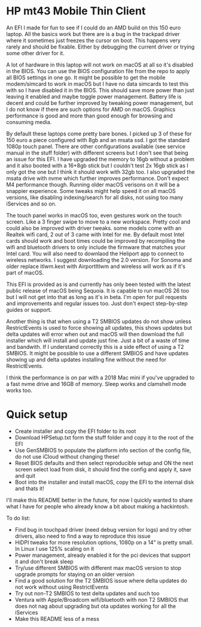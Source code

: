 # HP mt43 Mobile Thin Client
An EFI I made for fun to see if I could do an AMD build on this 150 euro laptop. All the basics work but there are is a bug in the trackpad driver where it sometimes just freezes the cursor on boot. This happens very rarely and should be fixable. Either by debugging the current driver or trying some other driver for it.

A lot of hardware in this laptop will not work on macOS at all so it's disabled in the BIOS. You can use the BIOS configuration file from the repo to apply all BIOS settings in one go. It might be possible to get the mobile modem/simcard to work in macOS but I have no data simcards to test this with so I have disabled it in the BIOS. This should save more power than just leaving it enabled and maybe toggle power management. Battery life is decent and could be further improved by tweaking power management, but I do not know if there are such options for AMD on macOS. Graphics performance is good and more than good enough for browsing and consuming media.

By default these laptops come pretty bare bones. I picked up 3 of these for 150 euro a piece configured with 8gb and an msata ssd. I got the standard 1080p touch panel. There are other configurations available (see service manual in the stuff folder) with different screens but I don't see that being an issue for this EFI. I have upgraded the memory to 16gb without a problem and it also booted with a 16+8gb stick but I couldn't test 2x 16gb stick as I only got the one but I think it should work with 32gb too. I also upgraded the msata drive with nvme which further improves performance. Don't expect M4 performance though. Running older macOS verisons on it will be a snappier experience. Some tweaks might help speed it on all macOS versions, like disabling indexing/search for all disks, not using too many iServices and so on.

The touch panel works in macOS too, even gestures work on the touch 
screen. Like a 3 finger swipe to move to a new workspace. Pretty cool and 
could also be improved with driver tweaks. some models come with an 
Realtek wifi card, 2 out of 3 came with Intel for me. By default most 
Intel cards should work and boot times could be improved by recompiling 
the wifi and bluetooth drivers to only include the firmware that matches 
your Intel card. You will also need to downlaod the Heliport app to 
connect to wireless networks. I suggest downloading the 2.0 version. For 
Sonoma and older replace itlwm.kext with AirportItlwm and wireless will 
work as if it's part of macOS.

This EFI is provided as is and currently has only been tested with the latest public release of macOS being Sequoia. It is capable to run macOS 26 too but I will not get into that as long as it's in beta. I'm open for pull requests and improvements and regular issues too. Just don't expect step-by-step guides or support.

Another thing is that when using a T2 SMBIOS updates do not show unless RestrictEvents is used to force showing all updates, this shows updates but delta updates will error when out and macOS will then download the full installer which will install and update just fine. Just a bit of a waste of time and bandwith. If I understand correctly this is a side effect of using a T2 SMBIOS. It might be possible to use a different SMBIOS and have updates showing up and delta updates installing fine without the need for RestrictEvents.

I think the performance is on par with a 2018 Mac mini if you've upgraded to a fast nvme drive and 16GB of memory. Sleep works and clamshell mode works too.

# Quick setup
- Create installer and copy the EFI folder to its root
- Download HPSetup.txt form the stuff folder and copy it to the root of the EFI
- Use GenSMBIOS to populate the platform info section of the config file, do not use iCloud without changing these!
- Reset BIOS defaults and then select reproducible setup and ON the next screen select load from disk, it should find the config and apply it, save and quit
- Boot into the installer and install macOS, copy the EFI to the internal disk and thats it!

I'll make this README better in the future, for now I quickly wanted to share what I have for people who already know a bit about making a hackintosh.

To do list:
- Find bug in touchpad driver (need debug version for logs) and try other drivers, also need to find a way to reproduce this issue
- HiDPI tweaks for more resolution options, 1080p on a 14" is pretty small. In Linux I use 125% scaling on it
- Power management, already enabled it for the pci devices that support it and don't break sleep
- Try/use different SMBIOS with different max macOS version to stop upgrade prompts for staying on an older version
- Find a good solution for the T2 SMBIOS issue where delta updates do not work without using RestrictEvents
- Try out non-T2 SMBIOS to test delta updates and such too
- Ventura with Apple/Broadcom wifi/bluetooth with non T2 SMBIOS that does not nag about upgrading but ota updates working for all the iServices
- Make this README less of a mess
